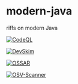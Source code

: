 # modern-java
riffs on modern Java

[![CodeQL](https://github.com/wsollers/modern-java/actions/workflows/github-code-scanning/codeql/badge.svg)](https://github.com/wsollers/modern-java/actions/workflows/github-code-scanning/codeql)

[![DevSkim](https://github.com/wsollers/modern-java/actions/workflows/devskim.yml/badge.svg)](https://github.com/wsollers/modern-java/actions/workflows/devskim.yml)

[![OSSAR](https://github.com/wsollers/modern-java/actions/workflows/ossar.yml/badge.svg)](https://github.com/wsollers/modern-java/actions/workflows/ossar.yml)

[![OSV-Scanner](https://github.com/wsollers/modern-java/actions/workflows/osv-scanner.yml/badge.svg)](https://github.com/wsollers/modern-java/actions/workflows/osv-scanner.yml)
